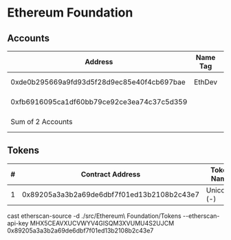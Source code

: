 # Ethereum Foundation

## Accounts

| Address                                    | Name Tag | Balance                | Txn Count         |
| ------------------------------------------ | -------- | ---------------------- | ----------------- |
| 0xde0b295669a9fd93d5f28d9ec85e40f4cb697bae | EthDev   | 338,271.47751862 Ether | 1,067             |
| 0xfb6916095ca1df60bb79ce92ce3ea74c37c5d359 |          | FoundationTipJar       | 32.46615392 Ether | 1,398 |
| Sum of 2 Accounts                          |          | 338,303.94367255 Ether | 2,465             |

## Tokens

| #   | Contract Address                           | Token Name   | Market Cap | Holders |
| --- | ------------------------------------------ | ------------ | ---------- | ------- |
| 1   | 0x89205a3a3b2a69de6dbf7f01ed13b2108b2c43e7 | Unicorns (-) | $0.00      | 382     |


   cast etherscan-source -d ./src/Ethereum\ Foundation/Tokens --etherscan-api-key MHX5CEAVXUCVWYV4GISQM3XVUMU4S2UJCM 0x89205a3a3b2a69de6dbf7f01ed13b2108b2c43e7
